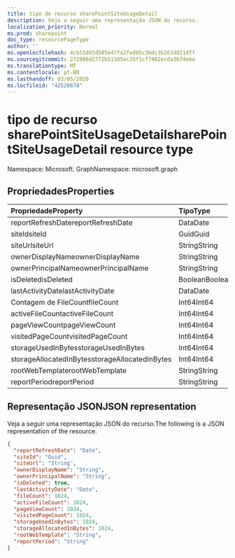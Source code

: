 ```yaml
---
title: tipo de recurso sharePointSiteUsageDetail
description: Veja a seguir uma representação JSON do recurso.
localization_priority: Normal
ms.prod: sharepoint
doc_type: resourcePageType
author: ''
ms.openlocfilehash: 4cb53d65d505e47fa2fed85c3bdc3b263dd21dff
ms.sourcegitcommit: 272996d2772b51105ec25f1cf7482ecda3b74ebe
ms.translationtype: MT
ms.contentlocale: pt-BR
ms.lasthandoff: 03/05/2020
ms.locfileid: "42520678"
---
```

# <a name="sharepointsiteusagedetail-resource-type"></a><span data-ttu-id="b35c5-103">tipo de recurso sharePointSiteUsageDetail</span><span class="sxs-lookup"><span data-stu-id="b35c5-103">sharePointSiteUsageDetail resource type</span></span>

<span data-ttu-id="b35c5-104">Namespace: Microsoft. Graph</span><span class="sxs-lookup"><span data-stu-id="b35c5-104">Namespace: microsoft.graph</span></span>

## <a name="properties"></a><span data-ttu-id="b35c5-105">Propriedades</span><span class="sxs-lookup"><span data-stu-id="b35c5-105">Properties</span></span>

| <span data-ttu-id="b35c5-106">Propriedade</span><span class="sxs-lookup"><span data-stu-id="b35c5-106">Property</span></span>                | <span data-ttu-id="b35c5-107">Tipo</span><span class="sxs-lookup"><span data-stu-id="b35c5-107">Type</span></span>    |
| :---------------------- | :------ |
| <span data-ttu-id="b35c5-108">reportRefreshDate</span><span class="sxs-lookup"><span data-stu-id="b35c5-108">reportRefreshDate</span></span>       | <span data-ttu-id="b35c5-109">Data</span><span class="sxs-lookup"><span data-stu-id="b35c5-109">Date</span></span>    |
| <span data-ttu-id="b35c5-110">siteId</span><span class="sxs-lookup"><span data-stu-id="b35c5-110">siteId</span></span>                  | <span data-ttu-id="b35c5-111">Guid</span><span class="sxs-lookup"><span data-stu-id="b35c5-111">Guid</span></span>  |
| <span data-ttu-id="b35c5-112">siteUrl</span><span class="sxs-lookup"><span data-stu-id="b35c5-112">siteUrl</span></span>                 | <span data-ttu-id="b35c5-113">String</span><span class="sxs-lookup"><span data-stu-id="b35c5-113">String</span></span>  |
| <span data-ttu-id="b35c5-114">ownerDisplayName</span><span class="sxs-lookup"><span data-stu-id="b35c5-114">ownerDisplayName</span></span>        | <span data-ttu-id="b35c5-115">String</span><span class="sxs-lookup"><span data-stu-id="b35c5-115">String</span></span>  |
| <span data-ttu-id="b35c5-116">ownerPrincipalName</span><span class="sxs-lookup"><span data-stu-id="b35c5-116">ownerPrincipalName</span></span>      | <span data-ttu-id="b35c5-117">String</span><span class="sxs-lookup"><span data-stu-id="b35c5-117">String</span></span>  |
| <span data-ttu-id="b35c5-118">isDeleted</span><span class="sxs-lookup"><span data-stu-id="b35c5-118">isDeleted</span></span>               | <span data-ttu-id="b35c5-119">Boolean</span><span class="sxs-lookup"><span data-stu-id="b35c5-119">Boolean</span></span> |
| <span data-ttu-id="b35c5-120">lastActivityDate</span><span class="sxs-lookup"><span data-stu-id="b35c5-120">lastActivityDate</span></span>        | <span data-ttu-id="b35c5-121">Data</span><span class="sxs-lookup"><span data-stu-id="b35c5-121">Date</span></span>    |
| <span data-ttu-id="b35c5-122">Contagem de FileCount</span><span class="sxs-lookup"><span data-stu-id="b35c5-122">fileCount</span></span>               | <span data-ttu-id="b35c5-123">Int64</span><span class="sxs-lookup"><span data-stu-id="b35c5-123">Int64</span></span>   |
| <span data-ttu-id="b35c5-124">activeFileCount</span><span class="sxs-lookup"><span data-stu-id="b35c5-124">activeFileCount</span></span>         | <span data-ttu-id="b35c5-125">Int64</span><span class="sxs-lookup"><span data-stu-id="b35c5-125">Int64</span></span>   |
| <span data-ttu-id="b35c5-126">pageViewCount</span><span class="sxs-lookup"><span data-stu-id="b35c5-126">pageViewCount</span></span>           | <span data-ttu-id="b35c5-127">Int64</span><span class="sxs-lookup"><span data-stu-id="b35c5-127">Int64</span></span>   |
| <span data-ttu-id="b35c5-128">visitedPageCount</span><span class="sxs-lookup"><span data-stu-id="b35c5-128">visitedPageCount</span></span>        | <span data-ttu-id="b35c5-129">Int64</span><span class="sxs-lookup"><span data-stu-id="b35c5-129">Int64</span></span>   |
| <span data-ttu-id="b35c5-130">storageUsedInBytes</span><span class="sxs-lookup"><span data-stu-id="b35c5-130">storageUsedInBytes</span></span>      | <span data-ttu-id="b35c5-131">Int64</span><span class="sxs-lookup"><span data-stu-id="b35c5-131">Int64</span></span>   |
| <span data-ttu-id="b35c5-132">storageAllocatedInBytes</span><span class="sxs-lookup"><span data-stu-id="b35c5-132">storageAllocatedInBytes</span></span> | <span data-ttu-id="b35c5-133">Int64</span><span class="sxs-lookup"><span data-stu-id="b35c5-133">Int64</span></span>   |
| <span data-ttu-id="b35c5-134">rootWebTemplate</span><span class="sxs-lookup"><span data-stu-id="b35c5-134">rootWebTemplate</span></span>         | <span data-ttu-id="b35c5-135">String</span><span class="sxs-lookup"><span data-stu-id="b35c5-135">String</span></span>  |
| <span data-ttu-id="b35c5-136">reportPeriod</span><span class="sxs-lookup"><span data-stu-id="b35c5-136">reportPeriod</span></span>            | <span data-ttu-id="b35c5-137">String</span><span class="sxs-lookup"><span data-stu-id="b35c5-137">String</span></span>  |

## <a name="json-representation"></a><span data-ttu-id="b35c5-138">Representação JSON</span><span class="sxs-lookup"><span data-stu-id="b35c5-138">JSON representation</span></span>

<span data-ttu-id="b35c5-139">Veja a seguir uma representação JSON do recurso.</span><span class="sxs-lookup"><span data-stu-id="b35c5-139">The following is a JSON representation of the resource.</span></span>

<!-- {
  "blockType": "resource",
  "@odata.type": "microsoft.graph.sharePointSiteUsageDetail"
} -->

```json
{
  "reportRefreshDate": "Date", 
  "siteId": "Guid", 
  "siteUrl": "String", 
  "ownerDisplayName": "String", 
  "ownerPrincipalName": "String", 
  "isDeleted": true, 
  "lastActivityDate": "Date", 
  "fileCount": 1024, 
  "activeFileCount": 1024, 
  "pageViewCount": 1024, 
  "visitedPageCount": 1024, 
  "storageUsedInBytes": 1024, 
  "storageAllocatedInBytes": 1024, 
  "rootWebTemplate": "String", 
  "reportPeriod": "String"
}
```
